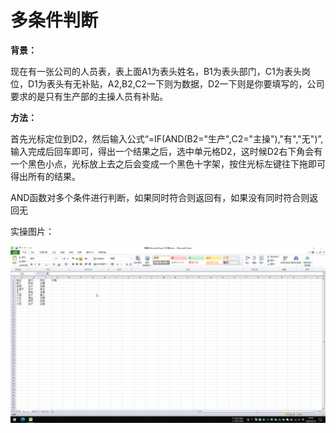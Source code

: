 # 多条件判断

**背景：**

现在有一张公司的人员表，表上面A1为表头姓名，B1为表头部门，C1为表头岗位，D1为表头有无补贴，A2,B2,C2一下则为数据，D2一下则是你要填写的，公司要求的是只有生产部的主操人员有补贴。

**方法：**

首先光标定位到D2，然后输入公式“=IF(AND(B2="生产",C2="主操"),"有","无")”,输入完成后回车即可，得出一个结果之后，选中单元格D2，这时候D2右下角会有一个黑色小点，光标放上去之后会变成一个黑色十字架，按住光标左键往下拖即可得出所有的结果。

AND函数对多个条件进行判断，如果同时符合则返回有，如果没有同时符合则返回无

实操图片：

![多条件判断](/Excel/images/多条件判断.gif)

